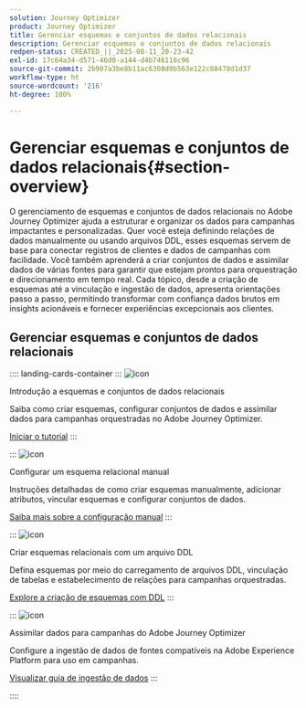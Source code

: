 ```yaml
---
solution: Journey Optimizer
product: Journey Optimizer
title: Gerenciar esquemas e conjuntos de dados relacionais
description: Gerenciar esquemas e conjuntos de dados relacionais
redpen-status: CREATED_||_2025-08-11_20-23-42
exl-id: 17c64a34-d571-46d0-a144-d4b746118c96
source-git-commit: 2b907a3be8b11ac6308d0b563e122c88478d1d37
workflow-type: ht
source-wordcount: '216'
ht-degree: 100%

---
```


# Gerenciar esquemas e conjuntos de dados relacionais{#section-overview}

O gerenciamento de esquemas e conjuntos de dados relacionais no Adobe Journey Optimizer ajuda a estruturar e organizar os dados para campanhas impactantes e personalizadas. Quer você esteja definindo relações de dados manualmente ou usando arquivos DDL, esses esquemas servem de base para conectar registros de clientes e dados de campanhas com facilidade. Você também aprenderá a criar conjuntos de dados e assimilar dados de várias fontes para garantir que estejam prontos para orquestração e direcionamento em tempo real. Cada tópico, desde a criação de esquemas até a vinculação e ingestão de dados, apresenta orientações passo a passo, permitindo transformar com confiança dados brutos em insights acionáveis e fornecer experiências excepcionais aos clientes.

## Gerenciar esquemas e conjuntos de dados relacionais

:::: landing-cards-container
:::
![icon](https://cdn.experienceleague.adobe.com/icons/circle-play.svg?lang=pt-BR)

Introdução a esquemas e conjuntos de dados relacionais

Saiba como criar esquemas, configurar conjuntos de dados e assimilar dados para campanhas orquestradas no Adobe Journey Optimizer.

[Iniciar o tutorial](../using/orchestrated/gs-schemas.md)
:::

:::
![icon](https://cdn.experienceleague.adobe.com/icons/list-check.svg?lang=pt-BR)

Configurar um esquema relacional manual

Instruções detalhadas de como criar esquemas manualmente, adicionar atributos, vincular esquemas e configurar conjuntos de dados.

[Saiba mais sobre a configuração manual](../using/orchestrated/manual-schema.md)
:::

:::
![icon](https://cdn.experienceleague.adobe.com/icons/code-branch.svg?lang=pt-BR)

Criar esquemas relacionais com um arquivo DDL

Defina esquemas por meio do carregamento de arquivos DDL, vinculação de tabelas e estabelecimento de relações para campanhas orquestradas.

[Explore a criação de esquemas com DDL](../using/orchestrated/file-upload-schema.md)
:::

:::
![icon](https://cdn.experienceleague.adobe.com/icons/gear.svg?lang=pt-BR)

Assimilar dados para campanhas do Adobe Journey Optimizer

Configure a ingestão de dados de fontes compatíveis na Adobe Experience Platform para uso em campanhas.

[Visualizar guia de ingestão de dados](../using/orchestrated/ingest-data.md)
:::

::::
